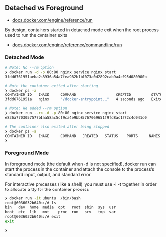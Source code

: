## Detached vs Foreground

- [docs.docker.com/engine/reference/run](https://docs.docker.com/engine/reference/run)

By design, containers started in detached mode exit when the root process used to run the container exits

- [docs.docker.com/engine/reference/commandline/run](https://docs.docker.com/engine/reference/commandline/run)

### Detached Mode

```bash
# Note: No --rm option
❯ docker run -d -p 80:80 nginx service nginx start 
3fdd6761951aeba2a8936a54a7fea982b1b7073a0d2892cab9a4c095d080900b

# Note the container exited after starting
❯ docker ps -a                                    
CONTAINER ID   IMAGE     COMMAND                  CREATED         STATUS                     PORTS     NAMES
3fdd6761951a   nginx     "/docker-entrypoint.…"   4 seconds ago   Exited (0) 4 seconds ago             wonderful_fermi

# Note: We added --rm option
❯ docker run --rm -d -p 80:80 nginx service nginx start
e836a7703057577b1aa58ac5cf9ca4e9bb85767069651f9fd8ac1972c4d041c0

# The container also exited after being stopped
❯ docker ps -a                                         
CONTAINER ID   IMAGE     COMMAND   CREATED   STATUS    PORTS     NAMES
❯ 
```


### Foreground Mode

In foreground mode (the default when -d is not specified), docker run can start the process in the container and attach the console to the process’s standard input, output, and standard error

For interactive processes (like a shell), you must use -i -t together in order to allocate a tty for the container process

```bash
❯ docker run -it ubuntu  /bin/bash              
root@6036032b640a:/# ls
bin   dev  home  media  opt   root  sbin  sys  usr
boot  etc  lib   mnt    proc  run   srv   tmp  var
root@6036032b640a:/# exit
exit

❯ 
```